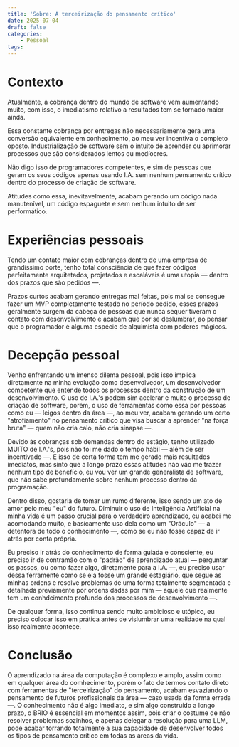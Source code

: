 ```yaml
---
title: 'Sobre: A terceirização do pensamento crítico'
date: 2025-07-04
draft: false
categories:
    - Pessoal
tags: 
---
```


# Contexto

Atualmente, a cobrança dentro do mundo de software vem aumentando muito, com isso, o imediatismo relativo a resultados tem se tornado maior ainda.

Essa constante cobrança por entregas não necessariamente gera uma conversão equivalente em conhecimento, ao meu ver incentiva o completo oposto. Industrialização de software sem o intuito de aprender ou aprimorar processos que são considerados lentos ou medíocres.

Não digo isso de programadores competentes, e sim de pessoas que geram os seus códigos apenas usando I.A. sem nenhum pensamento crítico dentro do processo de criação de software.

Atitudes como essa, inevitavelmente, acabam gerando um código nada manutenível, um código espaguete e sem nenhum intuito de ser performático.

# Experiências pessoais

Tendo um contato maior com cobranças dentro de uma
empresa de grandíssimo porte, tenho total consciência de que fazer códigos perfeitamente arquitetados, projetados e escaláveis é uma utopia — dentro dos prazos que são pedidos —.

Prazos curtos acabam gerando entregas mal feitas, pois mal se consegue fazer um MVP completamente testado no período pedido, esses prazos geralmente surgem da cabeça de pessoas que nunca sequer tiveram o contato com desenvolvimento e acabam que por se deslumbrar, ao pensar que o programador é alguma espécie de alquimista com poderes mágicos.

# Decepção pessoal

Venho enfrentando um imenso dilema pessoal, pois isso implica diretamente na minha evolução como desenvolvedor, um desenvolvedor competente que entende todos os processos dentro da construção de um desenvolvimento. O uso de I.A.'s podem sim acelerar e muito o processo de criação de software, porém, o uso de ferramentas como essa por pessoas como eu — leigos dentro da área —, ao meu ver, acabam gerando um certo "atrofiamento" no pensamento crítico que visa buscar a aprender "na força bruta" — quem não cria calo, não cria sinapse —.

Devido às cobranças sob demandas dentro do estágio, tenho utilizado MUITO de I.A.'s, pois não foi me dado o tempo hábil — além de ser incentivado —. E isso de certa forma tem me gerado mais resultados imediatos, mas sinto que a longo prazo essas atitudes não vão me trazer nenhum tipo de benefício, eu vou ver um grande generalista de software, que não sabe profundamente sobre nenhum processo dentro da programação.

Dentro disso, gostaria de tomar um rumo diferente, isso sendo um ato de amor pelo meu "eu" do futuro. Diminuir o uso de Inteligência Artificial na minha vida é um passo crucial para o verdadeiro aprendizado, eu acabei me acomodando muito, e basicamente uso dela como um "Oráculo" — a detentora de todo o conhecimento —, como se eu não fosse capaz de ir atrás por conta própria.

Eu preciso ir atrás do conhecimento de forma guiada e consciente, eu preciso ir de contramão com o "padrão" de aprendizado atual — perguntar os passos, ou como fazer algo, diretamente para a I.A. —, eu preciso usar dessa ferramente como se ela fosse um grande estagiário, que segue as minhas ordens e resolve problemas de uma forma totalmente segmentada e detalhada previamente por ordens dadas por mim — aquele que realmente tem um conhdcimento profundo dos processos de desenvolvimento —.

De qualquer forma, isso continua sendo muito ambicioso e utópico, eu preciso colocar isso em prática antes de vislumbrar uma realidade na qual isso realmente acontece.

# Conclusão

O aprendizado na área da computação é complexo e amplo, assim como em qualquer área do comhecimento, porém o fato de termos contato direto com ferramentas de "terceirização" do pensamento, acabam esvaziando o pensamento de futuros profissionais da área — caso usada da forma errada —. O conhecimento não é algo imediato, e sim algo construído a longo prazo, o BRIO é essencial em momentos assim, pois criar o costume de não resolver problemas sozinhos, e apenas delegar a resolução para uma LLM, pode acabar torrando totalmente a sua capacidade de desenvolver todos os tipos de pensamento crítico em todas as áreas da vida.